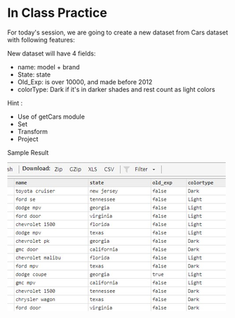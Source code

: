 # In Class Practice

For today's session, we are going to create a new dataset from Cars dataset with following features:

New dataset will have 4 fields:

- name: model + brand
- State: state
- Old_Exp: is over 10000, and made before 2012
- colorType: Dark if it's in darker shades and rest count as light colors

Hint :

- Use of getCars module
- Set
- Transform
- Project

Sample Result

![result](images/week4_CarsResult.jpg)

